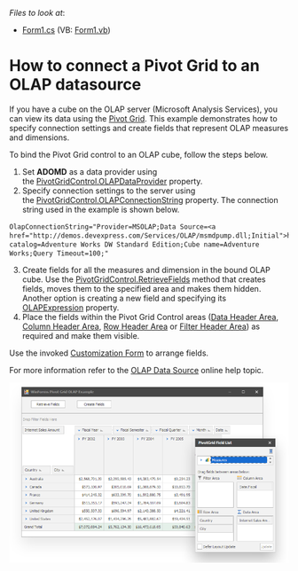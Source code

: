 <!-- default file list -->
*Files to look at*:

* [Form1.cs](./CS/WinOlapRetrieveFieldsExample/Form1.cs) (VB: [Form1.vb](./VB/WinOlapRetrieveFieldsExample/Form1.vb))
<!-- default file list end -->
# How to connect a Pivot Grid to an OLAP datasource


If you have a cube on the OLAP server (Microsoft Analysis Services), you can view its data using the <a href="https://docs.devexpress.com/WindowsForms/CustomDocument3409.aspx">Pivot Grid</a>. This example demonstrates how to specify connection settings and create fields that represent OLAP measures and dimensions.

To bind the Pivot Grid control to an OLAP cube, follow the steps below.

1. Set **ADOMD** as a data provider using the <a href="https://docs.devexpress.com/WindowsForms/DevExpress.XtraPivotGrid.PivotGridControl.OLAPDataProvider">PivotGridControl.OLAPDataProvider</a> property.
2. Specify connection settings to the server using the <a href="https://docs.devexpress.com/WindowsForms/DevExpress.XtraPivotGrid.PivotGridControl.OLAPConnectionString">PivotGridControl.OLAPConnectionString</a> property. The connection string used in the example is shown below.

```
OlapConnectionString="Provider=MSOLAP;Data Source=<a href="http://demos.devexpress.com/Services/OLAP/msmdpump.dll;Initial">http://demos.devexpress.com/Services/OLAP/msmdpump.dll;Initial</a> catalog=Adventure Works DW Standard Edition;Cube name=Adventure Works;Query Timeout=100;"
``` 

3. Create fields for all the measures and dimension in the bound OLAP cube. Use the <a href="https://docs.devexpress.com/WindowsForms/DevExpress.XtraPivotGrid.PivotGridControl.RetrieveFields(DevExpress.XtraPivotGrid.PivotArea-System.Boolean)">PivotGridControl.RetrieveFields</a> method that creates fields, moves them to the specified area and makes them hidden. Another option is creating a new field and specifying its <a href="https://docs.devexpress.com/CoreLibraries/DevExpress.XtraPivotGrid.PivotGridFieldBase.OLAPExpression"/>OLAPExpression</a> property.
4. Place the fields within the Pivot Grid Control areas (<a href="https://docs.devexpress.com/WindowsForms/1688">Data Header Area</a>, <a href="https://docs.devexpress.com/WindowsForms/1686">Column Header Area</a>, <a href="https://docs.devexpress.com/WindowsForms/1685">Row Header Area</a> or <a href="https://docs.devexpress.com/WindowsForms/1684">Filter Header Area</a>) as required and make them visible.

Use the invoked <a href="https://docs.devexpress.com/WindowsForms/1805">Customization Form</a> to arrange fields.

For more information refer to the  <a href="https://docs.devexpress.com/WindowsForms/11775">OLAP Data Source</a> online help topic.

![screenshot](https://github.com/DevExpress-Examples/how-to-connect-a-pivot-grid-to-an-olap-datasource-t344546/blob/18.2.4%2B/images/screenshot.png)


